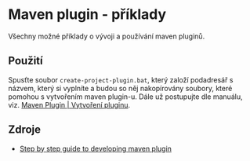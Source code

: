 # Maven plugin - příklady
Všechny možné příklady o vývoji a používání maven pluginů.

## Použití
Spusťte soubor ```create-project-plugin.bat```, který založí podadresář s názvem, který si vyplníte a budou so něj nakopírovány soubory, které pomohou s vytvořením maven plugin-u. Dále už postupujte dle manuálu, viz. [Maven Plugin | Vytvoření pluginu](https://github.com/tomascejka/maven/blob/main/plugin/quickstart/README.md#vytvo%C5%99en%C3%AD-pluginu).

## Zdroje
* [Step by step guide to developing maven plugin](https://medium.com/swlh/step-by-step-guide-to-developing-a-custom-maven-plugin-b6e3a0e09966)
